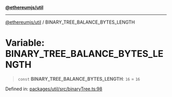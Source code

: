 [**@ethereumjs/util**](../README.md)

***

[@ethereumjs/util](../README.md) / BINARY\_TREE\_BALANCE\_BYTES\_LENGTH

# Variable: BINARY\_TREE\_BALANCE\_BYTES\_LENGTH

> `const` **BINARY\_TREE\_BALANCE\_BYTES\_LENGTH**: `16` = `16`

Defined in: [packages/util/src/binaryTree.ts:98](https://github.com/ethereumjs/ethereumjs-monorepo/blob/master/packages/util/src/binaryTree.ts#L98)
